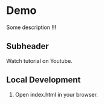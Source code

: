 # Demo 

Some description !!!

## Subheader
Watch tutorial on Youtube.

## Local Development 
1. Open index.html in your browser.